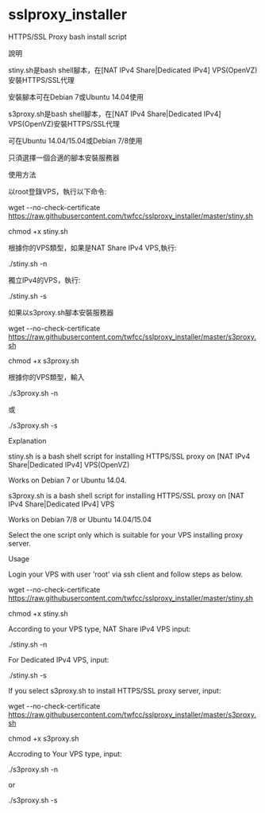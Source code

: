 # sslproxy_installer
HTTPS/SSL Proxy  bash install script

說明

stiny.sh是bash shell腳本，在[NAT IPv4 Share|Dedicated IPv4] VPS(OpenVZ)安裝HTTPS/SSL代理

安裝腳本可在Debian 7或Ubuntu 14.04使用

s3proxy.sh是bash shell腳本，在[NAT IPv4 Share|Dedicated IPv4] VPS(OpenVZ)安裝HTTPS/SSL代理

可在Ubuntu 14.04/15.04或Debian 7/8使用

只須選擇一個合適的腳本安裝服務器


使用方法

以root登錄VPS，執行以下命令:

wget --no-check-certificate https://raw.githubusercontent.com/twfcc/sslproxy_installer/master/stiny.sh

chmod +x stiny.sh

根據你的VPS類型，如果是NAT Share IPv4 VPS,執行:

./stiny.sh -n

獨立IPv4的VPS，執行:

./stiny.sh -s

如果以s3proxy.sh腳本安裝服務器

wget --no-check-certificate https://raw.githubusercontent.com/twfcc/sslproxy_installer/master/s3proxy.sh

chmod +x s3proxy.sh

根據你的VPS類型，輸入

./s3proxy.sh -n

或

./s3proxy.sh -s



Explanation

stiny.sh is a bash shell script for installing HTTPS/SSL proxy on [NAT IPv4 Share|Dedicated IPv4] VPS(OpenVZ)

Works on Debian 7 or Ubuntu 14.04.

s3proxy.sh is a bash shell script for installing HTTPS/SSL proxy on [NAT IPv4 Share|Dedicated IPv4] VPS

Works on Debian 7/8 or Ubuntu 14.04/15.04

Select the one script only which is suitable for your VPS installing proxy server.


Usage

Login your VPS with user 'root' via ssh client and follow steps as below.

wget --no-check-certificate https://raw.githubusercontent.com/twfcc/sslproxy_installer/master/stiny.sh

chmod +x stiny.sh

According to your VPS type, NAT Share IPv4 VPS input:

./stiny.sh -n

For Dedicated IPv4 VPS, input:

./stiny.sh -s

If you select s3proxy.sh to install HTTPS/SSL proxy server, input:

wget --no-check-certificate https://raw.githubusercontent.com/twfcc/sslproxy_installer/master/s3proxy.sh

chmod +x s3proxy.sh

Accroding to Your VPS type, input:

./s3proxy.sh -n

or

./s3proxy.sh -s

